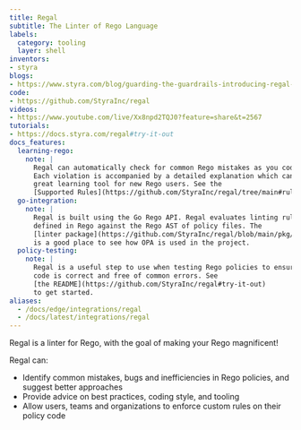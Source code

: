 ```yaml
---
title: Regal
subtitle: The Linter of Rego Language
labels:
  category: tooling
  layer: shell
inventors:
- styra
blogs:
- https://www.styra.com/blog/guarding-the-guardrails-introducing-regal-the-rego-linter/
code:
- https://github.com/StyraInc/regal
videos:
- https://www.youtube.com/live/Xx8npd2TQJ0?feature=share&t=2567
tutorials:
- https://docs.styra.com/regal#try-it-out
docs_features:
  learning-rego:
    note: |
      Regal can automatically check for common Rego mistakes as you code.
      Each violation is accompanied by a detailed explanation which can be a
      great learning tool for new Rego users. See the
      [Supported Rules](https://github.com/StyraInc/regal/tree/main#rules).
  go-integration:
    note: |
      Regal is built using the Go Rego API. Regal evaluates linting rules
      defined in Rego against the Rego AST of policy files. The
      [linter package](https://github.com/StyraInc/regal/blob/main/pkg/linter/linter.go)
      is a good place to see how OPA is used in the project.
  policy-testing:
    note: |
      Regal is a useful step to use when testing Rego policies to ensure
      code is correct and free of common errors. See
      [the README](https://github.com/StyraInc/regal#try-it-out)
      to get started.
aliases:
  - /docs/edge/integrations/regal
  - /docs/latest/integrations/regal
---
```

Regal is a linter for Rego, with the goal of making your Rego magnificent!

Regal can:
* Identify common mistakes, bugs and inefficiencies in Rego policies, and suggest better approaches
* Provide advice on best practices, coding style, and tooling
* Allow users, teams and organizations to enforce custom rules on their policy code
